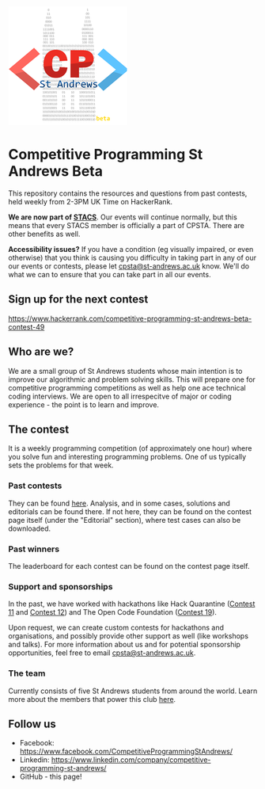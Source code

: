![logo](assets/logo.png)
# Competitive Programming St Andrews Beta

This repository contains the resources and questions from past contests, held weekly from 2-3PM UK Time on HackerRank.

**We are now part of [STACS](https://www.facebook.com/StACompSoc)**. Our events will continue normally, but this means that every STACS member is officially a part of CPSTA. There are other benefits as well.

**Accessibility issues?** If you have a condition (eg visually impaired, or even otherwise) that you think is causing you difficulty in taking part in any of our our events or contests, please let cpsta@st-andrews.ac.uk know. We'll do what we can to ensure that you can take part in all our events.

## Sign up for the next contest 

https://www.hackerrank.com/competitive-programming-st-andrews-beta-contest-49
## Who are we?

We are a small group of St Andrews students whose main intention is to improve our algorithmic and problem solving skills. This will prepare one for competitive programming competitions as well as help one ace technical coding interviews. We are open to all irrespecitve of major or coding experience - the point is to learn and improve.

## The contest

It is a weekly programming competition (of approximately one hour) where you solve fun and interesting programming problems. One of us typically sets the problems for that week.

### Past contests

They can be found [here](/Competitions). Analysis, and in some cases, solutions and editorials can be found there. If not here, they can be found on the contest page itself (under the "Editorial" section), where test cases can also be downloaded.

### Past winners

The leaderboard for each contest can be found on the contest page itself.

### Support and sponsorships

In the past, we have worked with hackathons like Hack Quarantine ([Contest 11](/Competitions/Competition%2011%20%5B29%20March%202020%5D/readme.md) and [Contest 12](/Competitions/Competition%2012%20[5%20Apr%202020]/readme.md)) and The Open Code Foundation ([Contest 19](/Competitions/Competition%2019%20[24%20May%202020]/readme.md)). 

Upon request, we can create custom contests for hackathons and organisations, and possibly provide other support as well (like workshops and talks). For more information about us and for potential sponsorship opportunities, feel free to email cpsta@st-andrews.ac.uk.

### The team

Currently consists of five St Andrews students from around the world. Learn more about the members that power this club [here](the_team.md).

## Follow us

* Facebook: https://www.facebook.com/CompetitiveProgrammingStAndrews/
* Linkedin: https://www.linkedin.com/company/competitive-programming-st-andrews/
* GitHub - this page!
